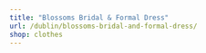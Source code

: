 ```yaml
---
title: "Blossoms Bridal & Formal Dress"
url: /dublin/blossoms-bridal-and-formal-dress/
shop: clothes
---
```

